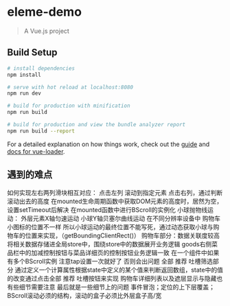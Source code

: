 # eleme-demo

> A Vue.js project

## Build Setup

``` bash
# install dependencies
npm install

# serve with hot reload at localhost:8080
npm run dev

# build for production with minification
npm run build

# build for production and view the bundle analyzer report
npm run build --report
```

For a detailed explanation on how things work, check out the [guide](http://vuejs-templates.github.io/webpack/) and [docs for vue-loader](http://vuejs.github.io/vue-loader).


## 遇到的难点
如何实现左右两列滑块相互对应： 点击左列 滚动到指定元素   点击右列，通过判断滚动出去的高度
在mounted生命周期函数中获取DOM元素的高度时，居然为空，设置setTimeout后解决
在mounted函数中进行BScroll的实例化
小球抛物线运动： 外层元素X轴匀速运动 小球Y轴贝塞尔曲线运动
在不同分辨率设备中  购物车小图标的位置不一样 所以小球运动的最终位置不能写死，通过动态获取小球与购物车的位置来实现，（getBoundingClientRect()）
购物车部分：数据关联度较高 将相关数据存储进全局store中，围绕store中的数据展开业务逻辑
goods右侧菜品栏中的加减控制按钮与菜品详细页的控制按钮业务逻辑一致
在一个组件中如果有多个BScroll实例  注意tap设置一次就好了 否则会出问题
全部 推荐 吐槽筛选部分  通过定义一个计算属性根据state中定义的某个值来判断返回数组，state中的值的改变通过点击全部 推荐 吐槽按钮来实现
购物车详细列表以及遮层显示与隐藏也有些细节需要注意
最后就是一些细节上的问题  事件冒泡；定位的上下层覆盖；BScroll滚动必须的结构，滚动的盒子必须比外层盒子高/宽

